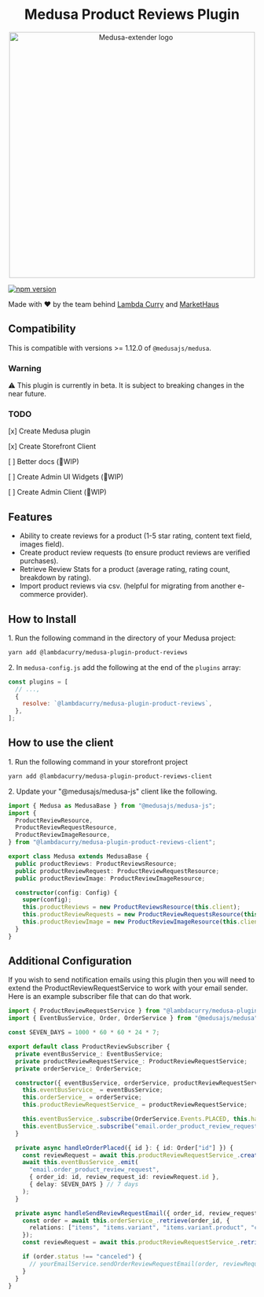 <h1 align="center">Medusa Product Reviews Plugin</h1>

<p align="center">
  <img src="https://img.freepik.com/premium-vector/five-star-rating-icon-rating-stars-vector-flat-stars-isolated_118339-1270.jpg" alt="Medusa-extender logo" width="500" height="auto" />
</p>

[![npm version](https://badge.fury.io/js/@lambdacurry%2Fmedusa-plugin-product-reviews.svg)](https://badge.fury.io/js/@lambdacurry%2Fmedusa-plugin-product-reviews)

<p> Made with ❤️ by the team behind <a href="https://lambdacurry.dev">Lambda Curry</a> and <a href="https://market.haus">MarketHaus</a> </p>

## Compatibility

This is compatible with versions >= 1.12.0 of `@medusajs/medusa`.

### Warning

⚠️ This plugin is currently in beta. It is subject to breaking changes in the near future.

### TODO

[x] Create Medusa plugin

[x] Create Storefront Client

[ ] Better docs (🚧WIP)

[ ] Create Admin UI Widgets (🚧WIP)

[ ] Create Admin Client (🚧WIP)

## Features

- Ability to create reviews for a product (1-5 star rating, content text field, images field).
- Create product review requests (to ensure product reviews are verified purchases).
- Retrieve Review Stats for a product (average rating, rating count, breakdown by rating).
- Import product reviews via csv. (helpful for migrating from another e-commerce provider).

## How to Install

1\. Run the following command in the directory of your Medusa project:

```bash
yarn add @lambdacurry/medusa-plugin-product-reviews
```

2\. In `medusa-config.js` add the following at the end of the `plugins` array:

```js
const plugins = [
  // ...,
  {
    resolve: `@lambdacurry/medusa-plugin-product-reviews`,
  },
];
```

## How to use the client

1\. Run the following command in your storefront project

```bash
yarn add @lambdacurry/medusa-plugin-product-reviews-client
```

2\. Update your "@medusajs/medusa-js" client like the following.

```typescript
import { Medusa as MedusaBase } from "@medusajs/medusa-js";
import {
  ProductReviewResource,
  ProductReviewRequestResource,
  ProductReviewImageResource,
} from "@lambdacurry/medusa-plugin-product-reviews-client";

export class Medusa extends MedusaBase {
  public productReviews: ProductReviewsResource;
  public productReviewRequest: ProductReviewRequestResource;
  public productReviewImage: ProductReviewImageResource;

  constructor(config: Config) {
    super(config);
    this.productReviews = new ProductReviewsResource(this.client);
    this.productReviewRequests = new ProductReviewRequestsResource(this.client);
    this.productReviewImage = new ProductReviewImageResource(this.client);
  }
}
```

## Additional Configuration

If you wish to send notification emails using this plugin then you will need to extend the ProductReviewRequestService to work with your email sender. Here is an example subscriber file that can do that work.

```typescript
import { ProductReviewRequestService } from "@lambdacurry/medusa-plugin-product-reviews";
import { EventBusService, Order, OrderService } from "@medusajs/medusa";

const SEVEN_DAYS = 1000 * 60 * 60 * 24 * 7;

export default class ProductReviewSubscriber {
  private eventBusService_: EventBusService;
  private productReviewRequestService_: ProductReviewRequestService;
  private orderService_: OrderService;

  constructor({ eventBusService, orderService, productReviewRequestService }) {
    this.eventBusService_ = eventBusService;
    this.orderService_ = orderService;
    this.productReviewRequestService_ = productReviewRequestService;

    this.eventBusService_.subscribe(OrderService.Events.PLACED, this.handleOrderPlaced.bind(this));
    this.eventBusService_.subscribe("email.order_product_review_request", this.handleSendReviewRequestEmail.bind(this));
  }

  private async handleOrderPlaced({ id }: { id: Order["id"] }) {
    const reviewRequest = await this.productReviewRequestService_.create(id);
    await this.eventBusService_.emit(
      "email.order_product_review_request",
      { order_id: id, review_request_id: reviewRequest.id },
      { delay: SEVEN_DAYS } // 7 days
    );
  }

  private async handleSendReviewRequestEmail({ order_id, review_request_id }) {
    const order = await this.orderService_.retrieve(order_id, {
      relations: ["items", "items.variant", "items.variant.product", "customer"],
    });
    const reviewRequest = await this.productReviewRequestService_.retrieve(review_request_id);

    if (order.status !== "canceled") {
      // yourEmailService.sendOrderReviewRequestEmail(order, reviewRequest)
    }
  }
}
```
